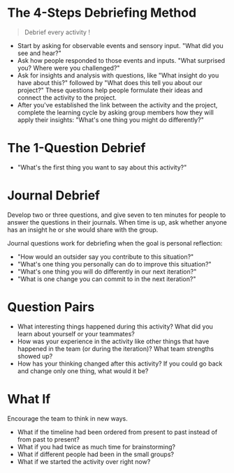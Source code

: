 # The 4-Steps Debriefing Method

> Debrief every activity !

- Start by asking for observable events and sensory input.
  "What did you see and hear?"
- Ask how people responded to those events and inputs.
  "What surprised you? Where were you challenged?"
- Ask for insights and analysis with questions,
  like "What insight do you have about this?"
  followed by "What does this tell you about our project?"
  These questions help people formulate their ideas and connect the activity to the project.
- After you've established the link between the activity and the project,
  complete the learning cycle by asking group members how they will apply their insights:
  "What's one thing you might do differently?"


# The 1-Question Debrief

- "What's the first thing you want to say about this activity?"


# Journal Debrief

Develop two or three questions, and give seven to ten minutes
for people to answer the questions in their journals.
When time is up, ask whether anyone has an insight he or she would share with the group.

Journal questions work for debriefing when the goal is personal reflection:
- "How would an outsider say you contribute to this situation?"
- "What's one thing you personally can do to improve this situation?"
- "What's one thing you will do differently in our next iteration?"
- "What is one change you can commit to in the next iteration?"


# Question Pairs

- What interesting things happened during this activity?
  What did you learn about yourself or your teammates?
- How was your experience in the activity like other things that have happened in the team (or during the iteration)?
  What team strengths showed up?
- How has your thinking changed after this activity?
  If you could go back and change only one thing, what would it be?


# What If

Encourage the team to think in new ways.

- What if the timeline had been ordered from present to past instead of from past to present?
- What if you had twice as much time for brainstorming?
- What if different people had been in the small groups?
- What if we started the activity over right now?
